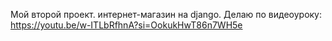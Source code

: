 Мой второй проект.
интернет-магазин на django.
Делаю по видеоуроку: https://youtu.be/w-ITLbRfhnA?si=OokukHwT86n7WH5e

